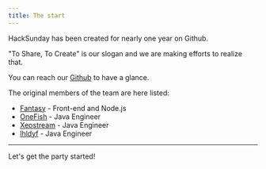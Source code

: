 ```yaml
---
title: The start
---
```


HackSunday has been created for nearly one year on Github.

"To Share, To Create" is our slogan and we are making efforts to realize that.

You can reach our [Github](https://github.com/HackSunday) to have a glance.

The original members of the team are here listed:

- [Fantasy](https://github.com/SFantasy) - Front-end and Node.js
- [OneFish](https://github.com/Fish-Potato) - Java Engineer
- [Xeostream](https://github.com/xeostream) - Java Engineer
- [lhldyf](https://github.com/lhldyf) - Java Engineer

---

Let's get the party started!
